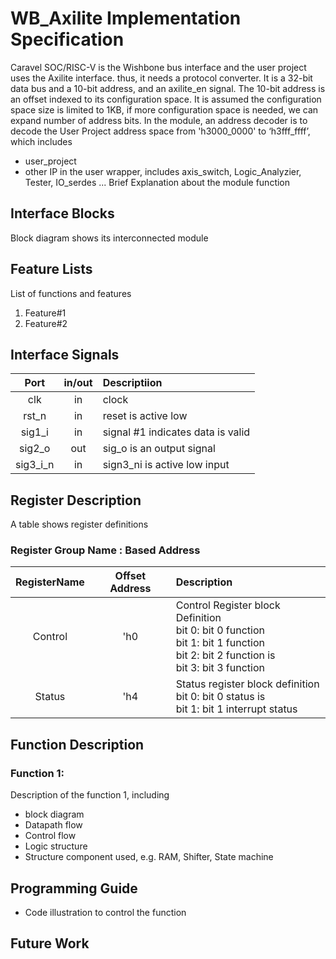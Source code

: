 # WB_Axilite Implementation Specification
Caravel SOC/RISC-V is the Wishbone bus interface and the user project uses the Axilite interface. thus, it needs a protocol converter. It is a 32-bit data bus and a 10-bit address, and an axilite_en signal. The 10-bit address is an offset indexed to its configuration space. It is assumed the configuration space size is limited to 1KB, if more configuration space is needed, we can expand number of address bits. 
In the module, an address decoder is to decode the User Project address space from 'h3000_0000' to ‘h3fff_ffff’, which includes
- user_project
- other IP in the user wrapper, includes axis_switch, Logic_Analyzier, Tester, IO_serdes ...
Brief Explanation about the module function

## Interface Blocks
Block diagram shows its interconnected module

## Feature Lists
List of functions and features
1. Feature#1
2. Feature#2

## Interface Signals


| Port | in/out | Descriptiion |
|:------:|:------:|:------------ |
|  clk   |   in   | clock        |
| rst_n |   in   | reset is active low        |
|sig1_i | in | signal #1 indicates data is valid |
|sig2_o | out | sig_o is an output signal |
|sig3_i_n| in | sign3_ni is active low input |

## Register Description
A table shows register definitions
### Register Group Name : Based Address

|RegisterName|Offset Address| Description |
|:----------:|:------------:| :-----------|
|Control     |'h0             | Control Register block Definition<br>bit 0: bit 0 function<br>bit 1: bit 1 function<br>bit 2: bit 2 function is<br>bit 3: bit 3 function |
|Status      | 'h4          | Status register block definition<br>bit 0: bit 0 status is<br>bit 1: bit 1 interrupt status|

## Function Description

### Function 1:
Description of the function 1, including 
- block diagram
- Datapath flow
- Control flow
- Logic structure
- Structure component used, e.g. RAM, Shifter, State machine 

## Programming Guide
- Code illustration to control the function

## Future Work


